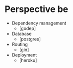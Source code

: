 # Perspective be

- Dependency management
    * [godep]
- Database
    * [postgres]
- Routing
    * [gin]
- Deployment
	* [heroku]

